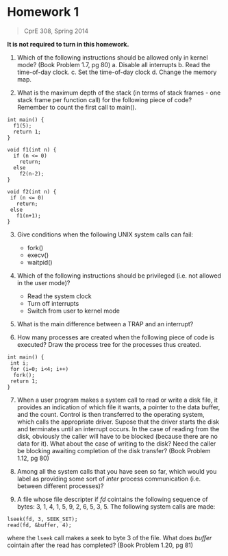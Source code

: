 # Homework 1
> CprE 308, Spring 2014

**It is not required to turn in this homework.**

 1. Which of the following instructions should be allowed only in kernel mode? (Book Problem 1.7, pg 80)
    a. Disable all interrupts
    b. Read the time-of-day clock.
    c. Set the time-of-day clock
    d. Change the memory map.

 2. What is the maximum depth of the stack (in terms of stack frames - one stack frame per function call) for the following piece of code? Remember to count the first call to main(). 

```
int main() { 
  f1(5); 
  return 1; 
} 

void f1(int n) { 
  if (n <= 0) 
    return; 
  else 
    f2(n-2); 
} 

void f2(int n) { 
 if (n <= 0) 
   return; 
 else 
   f1(n+1); 
} 
```

 3. Give conditions when the following UNIX system calls can fail: 
    - fork() 
    - execv() 
    - waitpid() 

 4. Which of the following instructions should be privileged (i.e. not allowed in the user mode)? 
    - Read the system clock
    - Turn off interrupts 
    - Switch from user to kernel mode 

 5. What is the main difference between a TRAP and an interrupt? 

 6. How many processes are created when the following piece of code is executed?  Draw the process tree for the processes thus created. 

```
int main() { 
 int i; 
 for (i=0; i<4; i++) 
  fork(); 
 return 1; 
} 
```

 7. When a user program makes a system call to read or write a disk file, it provides an indication of which file it wants, a pointer to the data buffer, and the count.  Control is then transferred to the operating system, which calls the appropriate driver.  Supose that the driver starts the disk and terminates until an interrupt occurs.  In the case of reading from the disk, obviously the caller will have to be blocked (because there are no data for it). What about the case of writing to the disk? Need the caller be blocking awaiting completion of the disk transfer? (Book Problem 1.12, pg 80)

 8. Among all the system calls that you have seen so far, which would you label as providing some sort of *inter* process communication (i.e. between different processes)? 

 9. A file whose file descripter if *fd* cointains the following sequence of bytes: 3, 1, 4, 1, 5, 9, 2, 6, 5, 3, 5.  The following system calls are made:

```
lseek(fd, 3, SEEK_SET);
read(fd, &buffer, 4);
```

where the `lseek` call makes a seek to byte 3 of the file.  What does *buffer* cointain after the read has completed?  (Book Problem 1.20, pg 81)

